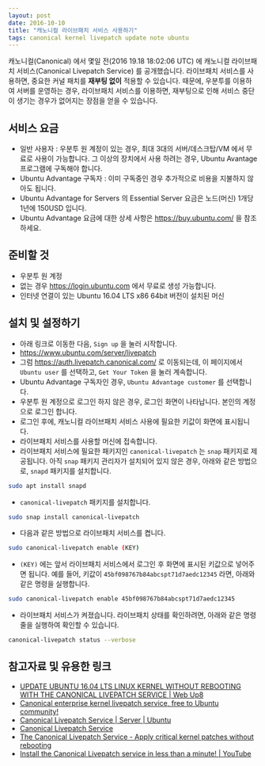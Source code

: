 ```yaml
---
layout: post
date: 2016-10-10
title: "캐노니컬 라이브패치 서비스 사용하기"
tags: canonical kernel livepatch update note ubuntu
---
```


캐노니컬(Canonical) 에서 몇일 전(2016 19.18 18:02:06 UTC) 에 캐노니컬 라이브패치 서비스(Canonical Livepatch Service) 를 공개했습니다.
라이브패치 서비스를 사용하면, 중요한 커널 패치를 **재부팅 없이** 적용할 수 있습니다.
때문에, 우분투를 이용하여 서버를 운영하는 경우, 라이브패치 서비스를 이용하면, 재부팅으로 인해 서비스 중단이 생기는 경우가 없어지는 장점을 얻을 수 있습니다.

## 서비스 요금
 - 일반 사용자 : 우분투 원 계정이 있는 경우, 최대 3대의 서버/데스크탑/VM 에서 무료로 사용이 가능합니다. 그 이상의 장치에서 사용 하려는 경우, Ubuntu Avantage 프로그램에 구독해야 합니다.
 - Ubuntu Advantage 구독자 : 이미 구독중인 경우 추가적으로 비용을 지불하지 않아도 됩니다.
  - Ubuntu Advantage for Servers 의 Essential Server 요금은 노드(머신) 1개당 1년에 150USD 입니다.
  - Ubuntu Advantage 요금에 대한 상세 사항은 https://buy.ubuntu.com/ 을 참조하세요.

## 준비할 것
 - 우분투 원 계정
  - 없는 경우 https://login.ubuntu.com 에서 무료로 생성 가능합니다.
 - 인터넷 연결이 있는 Ubuntu 16.04 LTS x86 64bit 버전이 설치된 머신

## 설치 및 설정하기
 - 아래 링크로 이동한 다음, `Sign up` 을 눌러 시작합니다.
  - https://www.ubuntu.com/server/livepatch
 - 그럼 https://auth.livepatch.canonical.com/ 로 이동되는데, 이 페이지에서 `Ubuntu user` 를 선택하고, `Get Your Token` 을 눌러 계속합니다.
  - Ubuntu Advantage 구독자인 경우, `Ubuntu Advantage customer` 를 선택합니다.
 - 우분투 원 계정으로 로그인 하지 않은 경우, 로그인 화면이 나타납니다. 본인의 계정으로 로그인 합니다.
 - 로그인 후에, 캐노니컬 라이브패치 서비스 사용에 필요한 키값이 화면에 표시됩니다.
 - 라이브패치 서비스를 사용할 머신에 접속합니다.
 - 라이브패치 서비스에 필요한 패키지인 `canonical-livepatch` 는 `snap` 패키지로 제공됩니다. 아직 `snap` 패키지 관리자가 설치되어 있지 않은 경우, 아래와 같은 방법으로, `snapd` 패키지를 설치합니다.
 ```bash
 sudo apt install snapd
 ```
 - `canonical-livepatch` 패키지를 설치합니다.
 ```bash
 sudo snap install canonical-livepatch
 ```
 - 다음과 같은 방법으로 라이브패치 서비스를 켭니다.
 ```bash
 sudo canonical-livepatch enable (KEY)
 ```
  - `(KEY)` 에는 앞서 라이브패치 서비스에서 로그인 후 화면에 표시된 키값으로 넣어주면 됩니다. 예를 들어, 키값이 `45bf098767b84abcspt71d7aedc12345` 라면, 아래와 같은 명령을 실행합니다.
  ```bash
  sudo canonical-livepatch enable 45bf098767b84abcspt71d7aedc12345
  ```
 - 라이브패치 서비스가 켜졌습니다. 라이브패치 상태를 확인하려면, 아래와 같은 명령줄을 실행하여 확인할 수 있습니다.
```bash
canonical-livepatch status --verbose
```

## 참고자료 및 유용한 링크
 - [UPDATE UBUNTU 16.04 LTS LINUX KERNEL WITHOUT REBOOTING WITH THE CANONICAL LIVEPATCH SERVICE | Web Up8](http://www.webupd8.org/2016/10/update-ubuntu-1604-lts-linux-kernel.html?m=1)
 - [Canonical enterprise kernel livepatch service, free to Ubuntu community!](https://lists.ubuntu.com/archives/ubuntu-announce/2016-October/000214.html)
 - [Canonical Livepatch Service | Server | Ubuntu](https://www.ubuntu.com/server/livepatch)
 - [Canonical Livepatch Service](https://auth.livepatch.canonical.com/)
 - [The Canonical Livepatch Service - Apply critical kernel patches without rebooting](https://pages.ubuntu.com/rs/066-EOV-335/images/20161017_LivePatching_DS_.pdf)
 - [Install the Canonical Livepatch service in less than a minute! | YouTube](https://www.youtube.com/watch?v=9hvqFfwE4u0)

